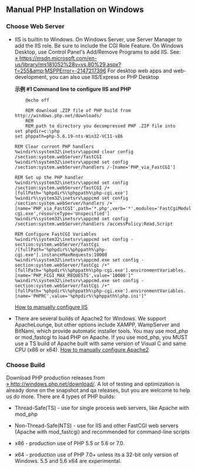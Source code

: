 Manual PHP Installation on Windows
----------------------------------

### Choose Web Server

-   IIS is builtin to Windows. On Windows Server, use Server Manager to
    add the IIS role. Be sure to include the CGI Role Feature. On
    Windows Desktop, use Control Panel's Add/Remove Programs to add IIS.
    See:
    <a href="https://msdn.microsoft.com/en-us/library/ms181052%28v=vs.80%29.aspx?f=255&amp;MSPPError=-2147217396" class="link external">» https://msdn.microsoft.com/en-us/library/ms181052%28v=vs.80%29.aspx?f=255&amp;MSPPError=-2147217396</a>
    For desktop web apps and web-development, you can also use
    IIS/Express or PHP Desktop

    **示例 \#1 Command line to configure IIS and PHP**


            @echo off

            REM download .ZIP file of PHP build from http://windows.php.net/downloads/
            REM
            REM path to directory you decompressed PHP .ZIP file into
        set phpdir=c:\php
        set phppath=php-5.6.19-nts-Win32-VC11-x86

        REM Clear current PHP handlers
        %windir%\system32\inetsrv\appcmd clear config /section:system.webServer/fastCGI
        %windir%\system32\inetsrv\appcmd set config /section:system.webServer/handlers /-[name='PHP_via_FastCGI']

        REM Set up the PHP handler
        %windir%\system32\inetsrv\appcmd set config /section:system.webServer/fastCGI /+[fullPath='%phpdir%\%phppath%\php-cgi.exe']
        %windir%\system32\inetsrv\appcmd set config /section:system.webServer/handlers /+[name='PHP_via_FastCGI',path='*.php',verb='*',modules='FastCgiModule',scriptProcessor='%phpdir%\%phppath%\php-cgi.exe',resourceType='Unspecified']
        %windir%\system32\inetsrv\appcmd set config /section:system.webServer/handlers /accessPolicy:Read,Script

        REM Configure FastCGI Variables
        %windir%\system32\inetsrv\appcmd set config -section:system.webServer/fastCgi /[fullPath='%phpdir%\%phppath%\php-cgi.exe'].instanceMaxRequests:10000
        %windir%\system32\inetsrv\appcmd.exe set config -section:system.webServer/fastCgi /+"[fullPath='%phpdir%\%phppath%\php-cgi.exe'].environmentVariables.[name='PHP_FCGI_MAX_REQUESTS',value='10000']"
        %windir%\system32\inetsrv\appcmd.exe set config -section:system.webServer/fastCgi /+"[fullPath='%phpdir%\%phppath%\php-cgi.exe'].environmentVariables.[name='PHPRC',value='%phpdir%\%phppath%\php.ini']"

    <a href="/install/windows/legacy/index.html#install.windows.legacy.iis7" class="link">How to manually configure IIS</a>

-   There are several builds of Apache2 for Windows. We support
    ApacheLounge, but other options include XAMPP, WampServer and
    BitNami, which provide automatic installer tools. You may use
    mod\_php or mod\_fastcgi to load PHP on Apache. If you use mod\_php,
    you MUST use a TS build of Apache built with same version of Visual
    C and same CPU (x86 or x64).
    <a href="/install/windows/legacy/index.html#install.windows.legacy.apache2" class="link">How to manually configure Apache2</a>

### Choose Build

Download PHP production releases from
<a href="http://windows.php.net/download/" class="link external">» http://windows.php.net/download/</a>.
A lot of testing and optimization is already done on the snapshot and qa
releases, but you are welcome to help us do more. There are 4 types of
PHP builds:

-   Thread-Safe(TS) - use for single process web servers, like Apache
    with mod\_php

-   Non-Thread-Safe(NTS) - use for IIS and other FastCGI web servers
    (Apache with mod\_fastcgi) and recommended for command-line scripts

-   x86 - production use of PHP 5.5 or 5.6 or 7.0.

-   x64 - production use of PHP 7.0+ unless its a 32-bit only version of
    Windows. 5.5 and 5.6 x64 are experimental.

